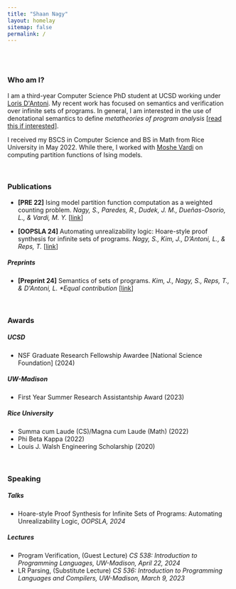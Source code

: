 ```yaml
---
title: "Shaan Nagy"
layout: homelay
sitemap: false
permalink: /
---
```



<br/>
<br/>

### Who am I?

I am a third-year Computer Science PhD student at UCSD working under <a href="https://cseweb.ucsd.edu/~ldantoni/">Loris D'Antoni</a>.
My recent work has focused on semantics and verification over infinite sets of programs.
In general, I am interested in the use of denotational semantics to define *metatheories of program analysis* [<a href="https://arxiv.org/abs/2410.16102">read this if interested</a>].

I received my BSCS in Computer Science and BS in Math from Rice University in May 2022.
While there, I worked with <a href="https://www.cs.rice.edu/~vardi/">Moshe Vardi</a> on computing partition functions of Ising models.


<br/>


### Publications 
- <b>[PRE 22]</b> Ising model partition function computation as a weighted counting problem. <cite>Nagy, S., Paredes, R., Dudek, J. M., Dueñas-Osorio, L., & Vardi, M. Y.</cite> [<a href="https://doi.org/10.1103/PhysRevE.109.055301">link</a>]

- <b>[OOPSLA 24]</b> Automating unrealizability logic: Hoare-style proof synthesis for infinite sets of programs.<cite> Nagy, S., Kim, J., D’Antoni, L., & Reps, T.</cite> [<a href="https://doi.org/10.1145/3689715">link</a>]

##### Preprints
- <b>[Preprint 24]</b> Semantics of sets of programs. <cite>Kim, J.*, Nagy, S.*, Reps, T., & D'Antoni, L. *Equal contribution</cite> [<a href="https://arxiv.org/abs/2410.16102">link</a>]

<br/>

### Awards

##### UCSD
- NSF Graduate Research Fellowship Awardee [National Science Foundation] (2024)


##### UW-Madison
- First Year Summer Research Assistantship Award (2023)

##### Rice University
- Summa cum Laude (CS)/Magna cum Laude (Math) (2022)
- Phi Beta Kappa (2022)
- Louis J. Walsh Engineering Scholarship (2020)

<br/>

### Speaking

##### Talks
- Hoare-style Proof Synthesis for Infinite Sets of Programs: Automating Unrealizability Logic, <cite>OOPSLA, 2024</cite>

##### Lectures
- Program Verification, (Guest Lecture) <cite>CS 538: Introduction to Programming Languages, UW-Madison, April 22, 2024</cite>
- LR Parsing, (Substitute Lecture) <cite>CS 536: Introduction to Programming Languages and Compilers, UW-Madison, March 9, 2023</cite>
